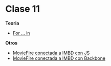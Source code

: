 Clase 11
=================

**Teoria**

- [For ... in ](https://developer.mozilla.org/es/docs/Web/JavaScript/Referencia/Sentencias/for...in)


**Otros**

- [MovieFire conectada a IMBD con JS](https://github.com/UlisesGascon/curso-js-web-developers-092015/tree/master/Ulises/otros/movieFire/jsFire)
- [MovieFire conectada a IMBD con Backbone](https://github.com/UlisesGascon/curso-js-web-developers-092015/tree/master/Ulises/otros/movieFire/backFire)